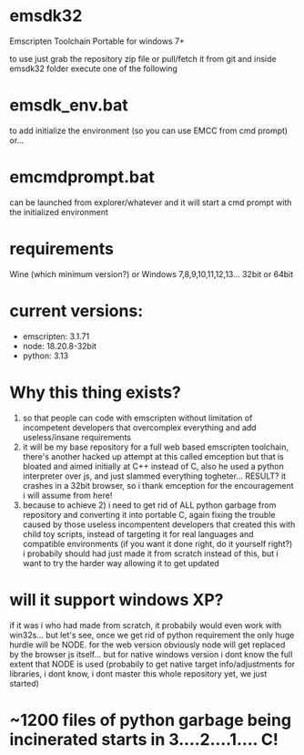 # emsdk32
Emscripten Toolchain Portable for windows 7+ 

to use just grab the repository zip file or pull/fetch it from git and inside emsdk32 folder execute one of the following

# emsdk_env.bat
to add initialize the environment (so you can use EMCC from cmd prompt)
or...

# emcmdprompt.bat
can be launched from explorer/whatever and it will start a cmd prompt with the initialized environment

# requirements
Wine (which minimum version?) or Windows 7,8,9,10,11,12,13... 32bit or 64bit

# current versions:
* emscripten: 3.1.71
* node: 18.20.8-32bit
* python: 3.13

# Why this thing exists?
1) so that people can code with emscripten without limitation of incompetent developers that overcomplex everything and add useless/insane requirements
2) it will be my base repository for a full web based emscripten toolchain, there's another hacked up attempt at this called emception but that is bloated and aimed initially at C++ instead of C, also he used a python interpreter over js, and just slammed everything togheter... RESULT? it crashes in a 32bit browser, so i thank emception for the encouragement i will assume from here!
3) because to achieve 2) i need to get rid of ALL python garbage from repository and converting it into portable C, again fixing the trouble caused by those useless incompentent developers that created this with child toy scripts, instead of targeting it for real languages and compatible environments (if you want it done right, do it yourself right?) i probabily should had just made it from scratch instead of this, but i want to try the harder way allowing it to get updated

# will it support windows XP?
if it was i who had made from scratch, it probabily would even work with win32s... but let's see, once we get rid of python requirement the only huge hurdle will be NODE.
for the web version obviously node will get replaced by the browser js itself... but for native windows version i dont know the full extent that NODE is used (probabily to get native target info/adjustments for libraries, i dont know, i dont master this whole repository yet, we just started)

# ~1200 files of python garbage being incinerated starts in 3....2....1.... C!


